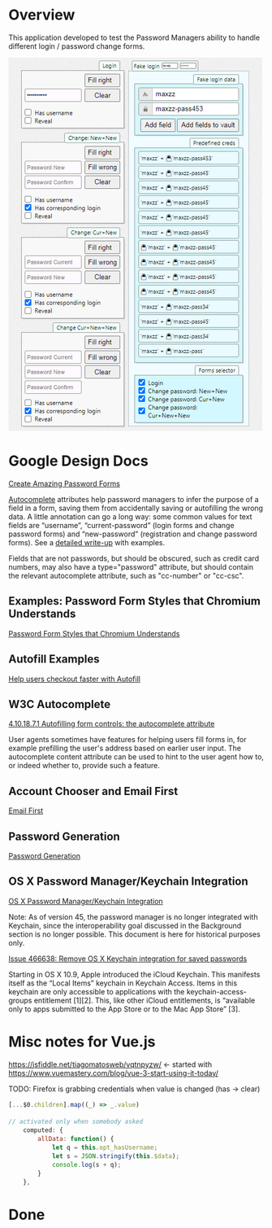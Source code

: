# Overview

This application developed to test the Password Managers ability to handle different login / password change forms.

![](src/assets/preview.png)

# Google Design Docs

[Create Amazing Password Forms](https://goo.gl/9p2vKq)

[Autocomplete](https://html.spec.whatwg.org/multipage/form-control-infrastructure.html#autofilling-form-controls%3A-the-autocomplete-attribute) attributes help password managers to infer the purpose of a field in a form, saving them from accidentally saving or autofilling the wrong data. A little annotation can go a long way: some common values for text fields are “username”, “current-password” (login forms and change password forms) and “new-password” (registration and change password forms). See a [detailed write-up](https://www.chromium.org/developers/design-documents/form-styles-that-chromium-understands) with examples.

Fields that are not passwords, but should be obscured, such as credit card numbers, may also have a type="password" attribute, but should contain the relevant autocomplete attribute, such as "cc-number" or "cc-csc".

## Examples: Password Form Styles that Chromium Understands
[Password Form Styles that Chromium Understands](https://www.chromium.org/developers/design-documents/form-styles-that-chromium-understands)

## Autofill Examples

[Help users checkout faster with Autofill](https://developers.google.com/web/updates/2015/06/checkout-faster-with-autofill)

## W3C Autocomplete

[4.10.18.7.1 Autofilling form controls: the autocomplete attribute](https://html.spec.whatwg.org/multipage/form-control-infrastructure.html#autofilling-form-controls%3A-the-autocomplete-attribute)

User agents sometimes have features for helping users fill forms in, for example prefilling the user's address based on earlier user input. The autocomplete content attribute can be used to hint to the user agent how to, or indeed whether to, provide such a feature.

## Account Chooser and Email First

[Email First](https://developers.google.com/identity/toolkit/web/account-chooser#email_first)

## Password Generation

[Password Generation](https://www.chromium.org/developers/design-documents/password-generation)

## OS X Password Manager/Keychain Integration

[OS X Password Manager/Keychain Integration](https://www.chromium.org/developers/design-documents/os-x-password-manager-keychain-integration)

Note: As of version 45, the password manager is no longer integrated with Keychain, since the interoperability goal discussed in the Background section is no longer possible. This document is here for historical purposes only.

[Issue 466638: Remove OS X Keychain integration for saved passwords](https://bugs.chromium.org/p/chromium/issues/detail?id=466638)

Starting in OS X 10.9, Apple introduced the iCloud Keychain. This manifests itself as the “Local Items” keychain in Keychain Access. Items in this keychain are only accessible to applications with the keychain-access-groups entitlement [1][2]. This, like other iCloud entitlements, is “available only to apps submitted to the App Store or to the Mac App Store” [3].

# Misc notes for Vue.js

https://jsfiddle.net/tiagomatosweb/vqtnpyzw/ <- started with
https://www.vuemastery.com/blog/vue-3-start-using-it-today/

TODO: Firefox is grabbing credentials when value is changed (has -> clear)

```js
[...$0.children].map((_) => _.value)

// activated only when somebody asked
    computed: {
        allData: function() {
            let q = this.opt_hasUsername;
            let s = JSON.stringify(this.$data);
            console.log(s + q);
        }
    },

```

# Done

